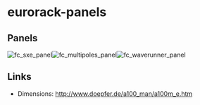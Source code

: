 # eurorack-panels

## Panels

![fc_sxe_panel](/Users/lutz/Projects/eurorack-panels/fc_sxe/fc_sxe_panel.png)![fc_multipoles_panel](/Users/lutz/Projects/eurorack-panels/fc_multipoles/fc_multipoles_panel.png)![fc_waverunner_panel](/Users/lutz/Projects/eurorack-panels/fc_waverunner/fc_waverunner_panel.png)


## Links

* Dimensions: http://www.doepfer.de/a100_man/a100m_e.htm